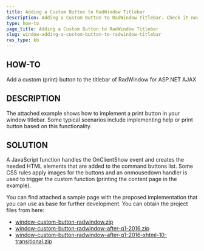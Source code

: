 ```yaml
---
title: Adding a Custom Button to RadWindow Titlebar
description: Adding a Custom Button to RadWindow Titlebar. Check it now!
type: how-to
page_title: Adding a Custom Button to RadWindow Titlebar
slug: window-adding-a-custom-button-to-radwindow-titlebar
res_type: kb
---
```





## HOW-TO  
Add a custom (print) button to the titlebar of RadWindow for ASP.NET AJAX  
  
## DESCRIPTION
 The attached example shows how to implement a print button in your window titlebar. Some typical scenarios include implementing help or print button based on this functionality.  
  
## SOLUTION 
 A JavaScript function handles the OnClientShow event and creates the needed HTML elements that are added to the command buttons list. Some CSS rules apply images for the buttons and an onmousedown handler is used to trigger the custom function (printing the content page in the example).

You can find attached a sample page with the proposed implementation that you can use as base for further development. 
You can obtain the project files from here:

* [window-custom-button-radwindow.zip](files/window-custom-button-radwindow.zip)
* [window-custom-button-radwindow-after-q1-2016.zip](files/window-custom-button-radwindow-after-q1-2016.zip)
* [window-custom-button-radwindow-after-q1-2016-xhtml-10-transitional.zip](files/window-custom-button-radwindow-after-q1-2016-xhtml-10-transitional.zip)




  
